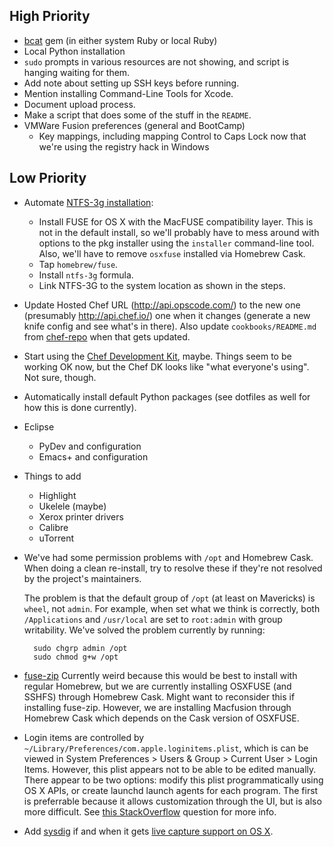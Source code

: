 High Priority
-------------

* [bcat](http://rtomayko.github.io/bcat/) gem (in either system Ruby or local Ruby)
* Local Python installation
* `sudo` prompts in various resources are not showing, and script is hanging waiting for them.
* Add note about setting up SSH keys before running.
* Mention installing Command-Line Tools for Xcode.
* Document upload process.
* Make a script that does some of the stuff in the `README`.
* VMWare Fusion preferences (general and BootCamp)
    * Key mappings, including mapping Control to Caps Lock now that we're using the registry hack in Windows

Low Priority
------------

* Automate [NTFS-3g installation](https://github.com/osxfuse/osxfuse/wiki/NTFS-3G#installation):
    * Install FUSE for OS X with the MacFUSE compatibility layer. This is not in the default install, so we'll probably have to mess around with options to the pkg installer using the `installer` command-line tool. Also, we'll have to remove `osxfuse` installed via Homebrew Cask.
    * Tap `homebrew/fuse`.
    * Install `ntfs-3g` formula.
    * Link NTFS-3G to the system location as shown in the steps.
* Update Hosted Chef URL (http://api.opscode.com/) to the new one (presumably http://api.chef.io/) one when it changes (generate a new knife config and see what's in there). Also update `cookbooks/README.md` from [chef-repo](https://github.com/chef/chef-repo) when that gets updated.
* Start using the [Chef Development Kit](https://docs.chef.io/install_dk.html), maybe. Things seem to be working OK now, but the Chef DK looks like "what everyone's using". Not sure, though.
* Automatically install default Python packages (see dotfiles as well for how this is done currently).
* Eclipse
    * PyDev and configuration
    * Emacs+ and configuration
* Things to add
    * Highlight
    * Ukelele (maybe)
    * Xerox printer drivers
    * Calibre
    * uTorrent
* We've had some permission problems with `/opt` and Homebrew Cask. When doing a clean re-install, try to resolve these if they're not resolved by the project's maintainers.

  The problem is that the default group of `/opt` (at least on Mavericks) is `wheel`, not `admin`. For example, when set what we think is correctly, both `/Applications` and `/usr/local` are set to `root:admin` with group writability. We've solved the problem currently by running:

        sudo chgrp admin /opt
        sudo chmod g+w /opt

* [fuse-zip](https://code.google.com/p/fuse-zip/) Currently weird because this would be best to install with regular Homebrew, but we are currently installing OSXFUSE (and SSHFS) through Homebrew Cask. Might want to reconsider this if installing fuse-zip. However, we are installing Macfusion through Homebrew Cask which depends on the Cask version of OSXFUSE.
* Login items are controlled by `~/Library/Preferences/com.apple.loginitems.plist`, which is can be viewed in System Preferences > Users & Group > Current User > Login Items. However, this plist appears not to be able to be edited manually. There appear to be two options: modify this plist programmatically using OS X APIs, or create launchd launch agents for each program. The first is preferrable because it allows customization through the UI, but is also more difficult. See [this StackOverflow](http://stackoverflow.com/q/12086638) question for more info.
* Add [sysdig](http://www.sysdig.org/) if and when it gets [live capture support on OS X](https://github.com/draios/sysdig/wiki/How-to-Install-Sysdig-for-Windows-and-OSX).
